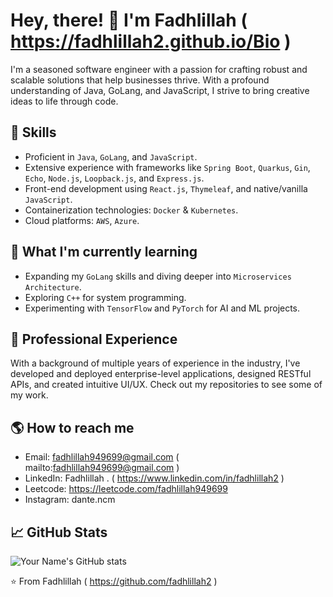 # Hey, there! 👋 I'm Fadhlillah ( https://fadhlillah2.github.io/Bio )

I'm a seasoned software engineer with a passion for crafting robust and scalable solutions that help businesses thrive. With a profound understanding of Java, GoLang, and JavaScript, I strive to bring creative ideas to life through code. 

## 🚀 Skills

- Proficient in `Java`, `GoLang`, and `JavaScript`.
- Extensive experience with frameworks like `Spring Boot`, `Quarkus`, `Gin`, `Echo`, `Node.js`, `Loopback.js`, and `Express.js`.
- Front-end development using `React.js`, `Thymeleaf`, and native/vanilla `JavaScript`.
- Containerization technologies: `Docker` & `Kubernetes`.
- Cloud platforms: `AWS`, `Azure`.

## 🌱 What I'm currently learning

- Expanding my `GoLang` skills and diving deeper into `Microservices Architecture`.
- Exploring `C++` for system programming.
- Experimenting with `TensorFlow` and `PyTorch` for AI and ML projects.

## 💼 Professional Experience

With a background of multiple years of experience in the industry, I've developed and deployed enterprise-level applications, designed RESTful APIs, and created intuitive UI/UX. Check out my repositories to see some of my work.

## 🌎 How to reach me

- Email: fadhlillah949699@gmail.com ( mailto:fadhlillah949699@gmail.com )
- LinkedIn: Fadhlillah . ( https://www.linkedin.com/in/fadhlillah2 )
- Leetcode: https://leetcode.com/fadhlillah949699
- Instagram: dante.ncm

## 📈 GitHub Stats

![Your Name's GitHub stats](https://github-readme-stats.vercel.app/api?username=fadhlillah2&show_icons=true&theme=radical)

⭐️ From Fadhlillah ( https://github.com/fadhlillah2 )
